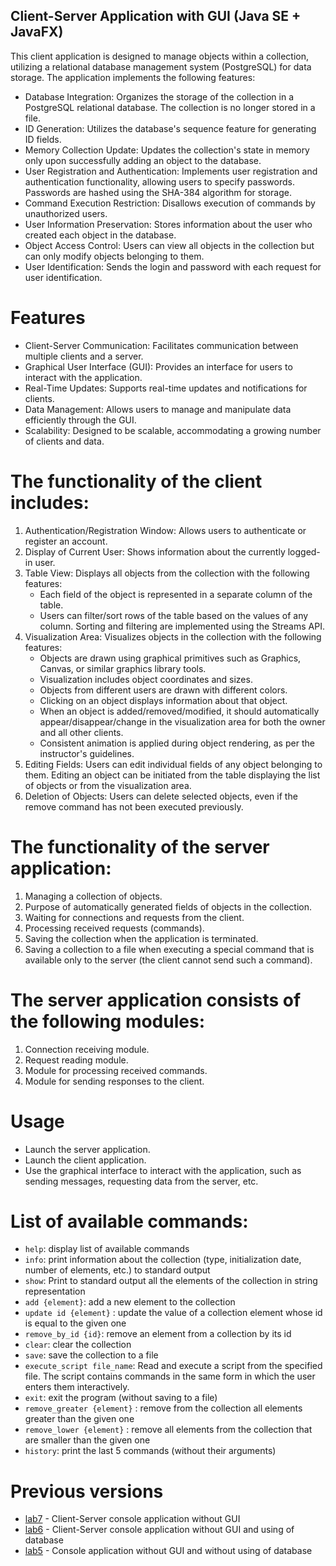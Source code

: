 ## Client-Server Application with GUI (Java SE + JavaFX)

This client application is designed to manage objects within a collection, utilizing a relational database management system (PostgreSQL) for data storage. The application implements the following features:

+ Database Integration: Organizes the storage of the collection in a PostgreSQL relational database. The collection is no longer stored in a file.
+ ID Generation: Utilizes the database's sequence feature for generating ID fields.
+ Memory Collection Update: Updates the collection's state in memory only upon successfully adding an object to the database.
+ User Registration and Authentication: Implements user registration and authentication functionality, allowing users to specify passwords. Passwords are hashed using the SHA-384 algorithm for storage.
+ Command Execution Restriction: Disallows execution of commands by unauthorized users.
+ User Information Preservation: Stores information about the user who created each object in the database.
+ Object Access Control: Users can view all objects in the collection but can only modify objects belonging to them.
+ User Identification: Sends the login and password with each request for user identification.

# Features
+ Client-Server Communication: Facilitates communication between multiple clients and a server.
+ Graphical User Interface (GUI): Provides an interface for users to interact with the application.
+ Real-Time Updates: Supports real-time updates and notifications for clients.
+ Data Management: Allows users to manage and manipulate data efficiently through the GUI.
+ Scalability: Designed to be scalable, accommodating a growing number of clients and data.

# The functionality of the client includes:

1. Authentication/Registration Window: Allows users to authenticate or register an account.
2. Display of Current User: Shows information about the currently logged-in user.
3. Table View: Displays all objects from the collection with the following features:
   + Each field of the object is represented in a separate column of the table.
   + Users can filter/sort rows of the table based on the values of any column. Sorting and filtering are implemented using the Streams API.
4. Visualization Area: Visualizes objects in the collection with the following features:
   + Objects are drawn using graphical primitives such as Graphics, Canvas, or similar graphics library tools.
   + Visualization includes object coordinates and sizes.
   + Objects from different users are drawn with different colors.
   + Clicking on an object displays information about that object.
   + When an object is added/removed/modified, it should automatically appear/disappear/change in the visualization area for both the owner and all other clients.
   + Consistent animation is applied during object rendering, as per the instructor's guidelines.
5. Editing Fields: Users can edit individual fields of any object belonging to them. Editing an object can be initiated from the table displaying the list of objects or from the visualization area.
6. Deletion of Objects: Users can delete selected objects, even if the remove command has not been executed previously.

# The functionality of the server application:

1. Managing a collection of objects.
2. Purpose of automatically generated fields of objects in the collection.
3. Waiting for connections and requests from the client.
4. Processing received requests (commands).
5. Saving the collection when the application is terminated.
6. Saving a collection to a file when executing a special command that is available only to the server (the client cannot send such a command).

# The server application consists of the following modules:

1. Connection receiving module.
2. Request reading module.
3. Module for processing received commands.
4. Module for sending responses to the client.
     
# Usage
  + Launch the server application.
  + Launch the client application.
  + Use the graphical interface to interact with the application, such as sending messages, requesting data from the server, etc.

# List of available commands:
+ `help`: display list of available commands
+ `info`: print information about the collection (type, initialization date, number of elements, etc.) to standard output
+ `show`: Print to standard output all the elements of the collection in string representation
+ `add {element}`: add a new element to the collection
+ `update id {element}` : update the value of a collection element whose id is equal to the given one
+ `remove_by_id {id}`: remove an element from a collection by its id
+ `clear`: clear the collection
+ `save`: save the collection to a file
+ `execute_script file_name`: Read and execute a script from the specified file. The script contains commands in the same form in which the user enters them interactively.
+ `exit`: exit the program (without saving to a file)
+ `remove_greater {element}` : remove from the collection all elements greater than the given one
+ `remove_lower {element}` : remove all elements from the collection that are smaller than the given one
+ `history`: print the last 5 commands (without their arguments)

# Previous versions

+ [lab7](https://github.com/pnevmv/lab7) -  Client-Server console application without GUI
+ [lab6](https://github.com/pnevmv/lab6) -  Client-Server console application without GUI and using of database
+ [lab5](https://github.com/pnevmv/lab5-2.0) - Console application without GUI and without using of database
